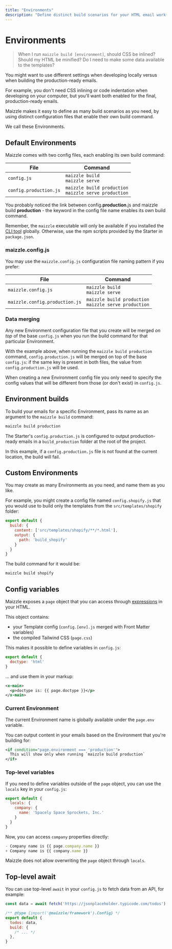 ```yaml
---
title: "Environments"
description: "Define distinct build scenarios for your HTML email workflow, each with their own config and data."
---
```


# Environments

> When I run `maizzle build [environment]`, should CSS be inlined? Should my HTML be minified? Do I need to make some data available to the templates?

You might want to use different settings when developing locally versus when building the production-ready emails.

For example, you don't need CSS inlining or code indentation when developing on your computer, but you'll want both enabled for the final, production-ready emails.

Maizzle makes it easy to define as many build scenarios as you need, by using distinct configuration files that enable their own build command.

We call these Environments.

## Default Environments

Maizzle comes with two config files, each enabling its own build command:

| File | Command |
| --- | --- |
| `config.js` | `maizzle build`<br>`maizzle serve` |
| `config.production.js` | `maizzle build production`<br>`maizzle serve production` |

You probably noticed the link between <span class="font-mono text-sm">config.<strong>production</strong>.js</span> and <span class="font-mono text-sm">maizzle build <strong>production</strong></span> - the keyword in the config file name enables its own build command.

<Alert>Remember, the `maizzle` executable will only be available if you installed the [CLI tool](/docs/cli) globally. Otherwise, use the npm scripts provided by the Starter in `package.json`.</Alert>

### maizzle.config.js

You may use the `maizzle.config.js` configuration file naming pattern if you prefer:

| File | Command |
| --- | --- |
| `maizzle.config.js` | `maizzle build`<br>`maizzle serve` |
| `maizzle.config.production.js` | `maizzle build production`<br>`maizzle serve production` |

### Data merging

Any new Environment configuration file that you create will be merged _on top_ of the base `config.js` when you run the build command for that particular Environment.

With the example above, when running the `maizzle build production` command, `config.production.js` will be merged on top of the base `config.js`: if the same key is present in both files, the value from `config.production.js` will be used.

<Alert>When creating a new Environment config file you only need to specify the config values that will be different from those (or don't exist) in `config.js`.</Alert>

## Environment builds

To build your emails for a specific Environment, pass its name as an argument to the `maizzle build` command:

```sh
maizzle build production
```

The Starter's `config.production.js` is configured to output production-ready emails in a `build_production` folder at the root of the project.

<Alert type="warning">In this example, if a `config.production.js` file is not found at the current location, the build will fail.</Alert>

## Custom Environments

You may create as many Environments as you need, and name them as you like.

For example, you might create a config file named `config.shopify.js` that you would use to build only the templates from the `src/templates/shopify` folder:

```js [config.shopify.js]
export default {
  build: {
    content: ['src/templates/shopify/**/*.html'],
    output: {
      path: 'build_shopify'
    }
  }
}
```

The build command for it would be:

```sh
maizzle build shopify
```

## Config variables

Maizzle exposes a `page` object that you can access through [expressions](/docs/expressions) in your HTML.

This object contains:

- your Template config (`config.[env].js` merged with Front Matter variables)
- the compiled Tailwind CSS (`page.css`)

This makes it possible to define variables in `config.js`:

```js [config.js]
export default {
  doctype: 'html'
}
```

... and use them in your markup:

```xml [src/templates/example.html]
<x-main>
  <p>doctype is: {{ page.doctype }}</p>
</x-main>
```

### Current Environment

The current Environment name is globally available under the `page.env` variable.

You can output content in your emails based on the Environment that you're building for:

```xml [src/templates/example.html]
<if condition="page.environment === 'production'">
  This will show only when running `maizzle build production`
</if>
```

### Top-level variables

If you need to define variables outside of the `page` object, you can use the `locals` key in your `config.js`:

```js [config.js]
export default {
  locals: {
    company: {
      name: 'Spacely Space Sprockets, Inc.'
    }
  }
}
```

Now, you can access `company` properties directly:

```js [src/templates/example.html] diff
- Company name is {{ page.company.name }}
+ Company name is {{ company.name }}
```

<Alert>Maizzle does not allow overwriting the `page` object through `locals`.</Alert>

## Top-level await

You can use top-level `await` in your `config.js` to fetch data from an API, for example:

```js [config.js]
const data = await fetch('https://jsonplaceholder.typicode.com/todos').then(res => res.json())

/** @type {import('@maizzle/framework').Config} */
export default {
  todos: data,
  build: {
    /* ... */
  },
}
```
